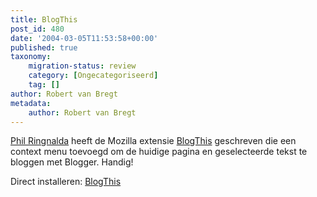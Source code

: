 ```yaml
---
title: BlogThis
post_id: 480
date: '2004-03-05T11:53:58+00:00'
published: true
taxonomy:
    migration-status: review
    category: [Ongecategoriseerd]
    tag: []
author: Robert van Bregt
metadata:
    author: Robert van Bregt
---
```

[Phil Ringnalda](http://philringnalda.com/) heeft de Mozilla extensie [BlogThis](http://texturizer.net/firefox/extensions/#blogthis) geschreven die een context menu toevoegd om de huidige pagina en geselecteerde tekst te bloggen met Blogger. Handig!

Direct installeren: [BlogThis](http://philringnalda.com/mozilla/blogthis.xpi)